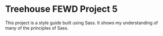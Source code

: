# Treehouse FEWD Project 5

This project is a style guide built using Sass.  It shows my understanding of many of the principles of Sass.
